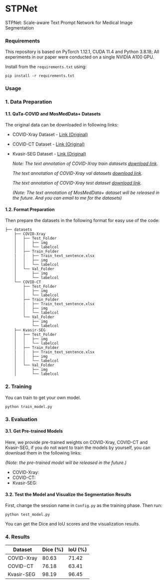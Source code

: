 # STPNet
STPNet: Scale-aware Text Prompt Network for Medical Image Segmentation

### Requirements
This repository is based on PyTorch 1.12.1, CUDA 11.4 and Python 3.8.18; All experiments in our paper were conducted on a single NVIDIA A100 GPU.

Install from the ```requirements.txt``` using:
```angular2html
pip install -r requirements.txt
```
### Usage

### 1. Data Preparation
#### 1.1. QaTa-COVID and MosMedData+ Datasets
The original data can be downloaded in following links:
* COVID-Xray Dataset - [Link (Original)](https://www.kaggle.com/datasets/aysendegerli/qatacov19-dataset)

* COVID-CT Dataset - [Link (Original)](https://www.kaggle.com/datasets/maedemaftouni/covid19-ct-scan-lesion-segmentation-dataset)

* Kvasir-SEG Dataset - [Link (Original)](https://datasets.simula.no/downloads/kvasir-seg.zip)

  *Note: The text annotation of COVID-Xray train datasets [download link](https://1drv.ms/x/s!AihndoV8PhTDguFoqa9YVfXdadWtsA?e=YpQ1pL).*
  
  *The text annotation of COVID-Xray val datasets [download link](https://1drv.ms/x/s!AihndoV8PhTDguFmGZlojiUgiUK_Bw?e=dCt72d).*
  
  *The text annotation of COVID-Xray test dataset [download link](https://1drv.ms/x/s!AihndoV8PhTDguFndDhGZ_w09BwQCw?e=1CrgtK).*
  
  *(Note: The text annotation of MosMedData+ dataset will be released in the future. And you can email to me for the datasets)*

#### 1.2. Format Preparation

Then prepare the datasets in the following format for easy use of the code:

```angular2html
├── datasets
    ├── COVID-Xray
    │   ├── Test_Folder
    │   │   ├── img
    │   │   └── labelcol
    │   ├── Train_Folder
    |   |   ├── Train_text_sentence.xlsx
    │   │   ├── img
    │   │   └── labelcol
    │   └── Val_Folder
    │       ├── img
    │       └── labelcol
    └── COVID-CT
        ├── Test_Folder
        │   ├── img
        │   └── labelcol
        ├── Train_Folder
        |   ├── Train_text_sentence.xlsx
        │   ├── img
        │   └── labelcol
        └── Val_Folder
            ├── img
            └── labelcol
    ├── Kvasir-SEG
    │   ├── Test_Folder
    │   │   ├── img
    │   │   └── labelcol
    │   ├── Train_Folder
    |   |   ├── Train_text_sentence.xlsx
    │   │   ├── img
    │   │   └── labelcol
    │   └── Val_Folder
    │       ├── img
    │       └── labelcol
```



### 2. Training


You can train to get your own model.

```angular2html
python train_model.py
```



### 3. Evaluation
#### 3.1. Get Pre-trained Models
Here, we provide pre-trained weights on COVID-Xray, COVID-CT and Kvasir-SEG, if you do not want to train the models by yourself, you can download them in the following links:

*(Note: the pre-trained model will be released in the future.)*

* COVID-Xray: 
* COVID-CT: 
* Kvasir-SEG: 
#### 3.2. Test the Model and Visualize the Segmentation Results
First, change the session name in ```Config.py``` as the training phase. Then run:
```angular2html
python test_model.py
```
You can get the Dice and IoU scores and the visualization results. 



### 4. Results

| Dataset    | 	  Dice (%) | IoU (%) |
| ---------- | ------------------- | -------- |
| COVID-Xray | 80.63      | 71.42   |
| COVID-CT   | 76.18      | 63.41  |
| Kvasir-SEG | 98.19      | 96.45  |
